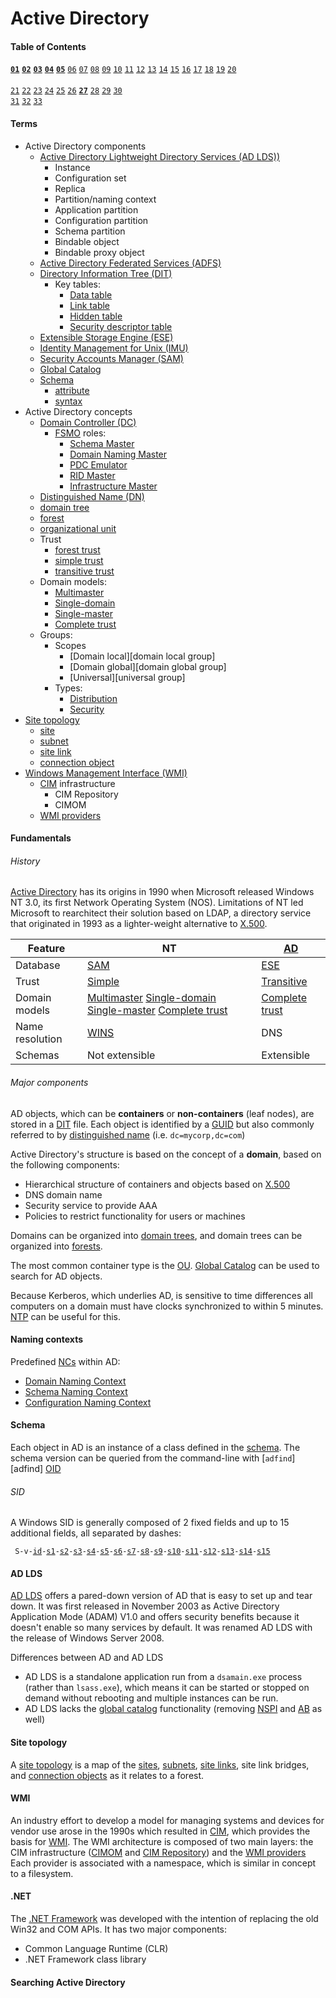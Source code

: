 # Active Directory
[AD LDS]: #ad-lds 'Active Directory Lightweight Directory Services (AD LDS)&#10;standalone LDAP service similar to full Active Directory, but without DNS, Group Policy, or Kerberos requirements (previously known as Active Directory Application Mode "ADAM")&#10;Desmond, Brian et al. _Active Directory_. O\'Reilly Media, 2009.: 457'
[ADFS]: # 'Active Directory Federated Services (ADFS)&#10;standards-based technology that enables distributed identification, authentication, and authorization across organizational and platform boundaries; used by the Web Application Proxy role service of Remote Access role to authenticate corporate users to allow access to intranet web applications from the outside&#10;Desmond, Brian et al. _Active Directory_. O\'Reilly Media, 2009.'
[AD]: # 'Active Directory (AD)&#10;Microsoft network operating system, built on top of Windows Server&#10;AD has origins in Windows NT 3.0, which combined features of the LAN Manager protocols with the OS/2 operating system.&#10;Desmond, Brian et al. _Active Directory_. O\'Reilly Media, 2009.: 3'
[Complete-trust]: # 'Complete-trust&#10;Windows NT domain model where any domain could create accounts, and each could access shared resources in any other domain&#10;Desmond, Brian et al. _Active Directory_. O\'Reilly Media, 2009.: 9'
[DC]: # 'domain controller (DC)&#10;Server that responds to security authentication requests within a Windows Server domain&#10;Desmond, Brian et al. _Active Directory_. O\'Reilly Media, 2009.: 21'
[DIT]: # 'Directory Information Tree (DIT)&#10;ESE database file that stores Active Directory objects in flat database rows and columns&#10;Desmond, Brian et al. _Active Directory_. O\'Reilly Media, 2009.'
[DN]: #distinguished-names 'distinguished name (DN)&#10;Hierarchical paths used to uniquely reference any object in LDAP or Active Directory which typically take the form of comma-delimited prefix-name pairs&#10;Desmond, Brian et al. _Active Directory_. O\'Reilly Media, 2009.'
[Domain Naming Master]: # 'Domain Naming Master&#10;Forest-wide domain controller role that controls changes to the forest-wide namespace&#10;Desmond, Brian et al. _Active Directory_. O\'Reilly Media, 2009.: 26'
[ESE]: # 'Extensible Storage Engine (ESE)&#10;Exchange database which provided the basis for Active Directory, developed to hold millions of objects with a maximum database size of 16 TB&#10;Desmond, Brian et al. _Active Directory_. O\'Reilly Media, 2009.: 8'
[FSMO]: # 'Flexible Single Master Operator (FSMO)&#10;Role that a server may own in an Active Directory domain that makes it the master for a particular function or role.&#10;Desmond, Brian et al. _Active Directory_. O\'Reilly Media, 2009.: 26'
[GC]: # 'Global Catalog (GC)&#10;Read-only catalog of all objects in an Active Directory forest, used to perform forest-wide searches.&#10;Accessible via LDAP over port 3268.&#10;Desmond, Brian et al. _Active Directory_. O\'Reilly Media, 2009.: 25'
[GUID]: # 'Globally Unique Identifier (GUID)&#10;128-bit number assigned to Active Directory objects by the system at the time of their creation; Microsoft implementation of the UUID concept&#10;Desmond, Brian et al. _Active Directory_. O\'Reilly Media, 2009.'
[IMU]: # 'Identity Management for Unix (IMU)&#10;manage user accounts and passwords on Windows and Unix via NIS; automatically synchronize passwords between Windows and Unix&#10;Desmond, Brian et al. _Active Directory_. O\'Reilly Media, 2009.'
[Infrastructure Master]: # 'Infrastructure Master&#10;Domain-wide domain controller role that maintains references to objects in other domains ("phantoms")&#10;Desmond, Brian et al. _Active Directory_. O\'Reilly Media, 2009.: 28'
[Multimaster]: # 'Multimaster&#10;Windows NT domain model with multiple user domains (each of which having two-way trust with the others), and multiple resource domains (each of which had one-way trust with every user domain); each trust had to be manually set&#10;Desmond, Brian et al. _Active Directory_. O\'Reilly Media, 2009.: 8'
[NTP]: # 'Network Time Protocol (NTP)&#10;facilitaties time synchronization&#10;Dulaney, Emmett. _CompTIA Network+ N10-007 Exam Cram, 6th Edition_.: 51-52'
[OU]: # 'organizational unit (OU)&#10;Primary container type used to house objects in Active Directory&#10;Desmond, Brian et al. _Active Directory_. O\'Reilly Media, 2009.: 24'
[PDC Emulator]: # 'PDC Emulator&#10;Domain-wide domain controller role that replicates the NT SAM database to NT 4.0 and Windows 3.51 BDCs&#10;Desmond, Brian et al. _Active Directory_. O\'Reilly Media, 2009.: 26'
[RID Master]: # 'RID Master&#10;Domain-wide domain controller role that maintains a pool of unique RID values to ensure that all SIDs in a domain are unique.&#10;Desmond, Brian et al. _Active Directory_. O\'Reilly Media, 2009.: 27'
[SAM]: # 'Security Accounts Manager (SAM)&#10;Database used in Windows NT that had a maximum recommended size of 40 MB&#10;Desmond, Brian et al. _Active Directory_. O\'Reilly Media, 2009.: 7'
[Schema Master]: # 'Schema Master&#10;Forest-wide domain controller role allowing changes to be made to the Active Directory Schema&#10;Desmond, Brian et al. _Active Directory_. O\'Reilly Media, 2009.: 26'
[Single-domain]: # 'Single-domain&#10;Windows NT domain model with only one domain and no trusts&#10;Desmond, Brian et al. _Active Directory_. O\'Reilly Media, 2009.: 8'
[Single-master]: # 'Single-master&#10;Windows NT domain model with a single user (or account) domain and multiple resource domains, each of which had one-way trusts with the user domain&#10;Desmond, Brian et al. _Active Directory_. O\'Reilly Media, 2009.: 8'
[X.500]: # 'X.500&#10;ITU and ISO-developed series of directory service standards based on OSI protocol stack; superceded by LDAP&#10;Desmond, Brian et al. _Active Directory_. O\'Reilly Media, 2009.: 5'
[domain tree]: # 'domain tree&#10;series of domains connected together hierarchically using a contiguous naming scheme&#10;Desmond, Brian et al. _Active Directory_. O\'Reilly Media, 2009.: 21'
[forest trust]: # 'forest trust&#10;single transitive trust between two forest root domains&#10;Desmond, Brian et al. _Active Directory_. O\'Reilly Media, 2009.: 23'
[forest]: # 'forest&#10;collection of one or more domain trees which share a common Configuration container and Schema and are connected together through transitive trusts&#10;Desmond, Brian et al. _Active Directory_. O\'Reilly Media, 2009.: 21'
[simple trust]: # 'simple trust&#10;trust model used by Windows NT where every domain had to have a manually set trust relationship with any other domain (cf. "transitive trust")&#10;Desmond, Brian et al. _Active Directory_. O\'Reilly Media, 2009.: 9'
[transitive trust]: # 'transitive trust&#10;trust model used by Active Directory, whereby if A trusts B and B trusts C, then A also trusts C (cf "simple trust)&#10;Desmond, Brian et al. _Active Directory_. O\'Reilly Media, 2009.: 9'
[distribution group]: # 'distribution group&#10;Active Directory group type used for mailing lists&#10;If a group is of type distribution, its SID is not added to a user security token during logon, so it cannot be used for logon purposes.&#10;Desmond, Brian et al. _Active Directory_. O\'Reilly Media, 2009.: 38'
[security group]: # 'security group&#10;&#10;Desmond, Brian et al. _Active Directory_. O\'Reilly Media, 2009.: 38'
[Domain Naming Context]: # 'Domain Naming Context&#10;contains data specific to the domain, like users, groups, and computers&#10;Desmond, Brian et al. _Active Directory_. O\'Reilly Media, 2009.: 43'
[Schema Naming Context]: # 'Schema Naming Context&#10;contains the set of object class and attribute definitions for the types of data that can be stored in AD&#10;Desmond, Brian et al. _Active Directory_. O\'Reilly Media, 2009.: 43'
[Configuration Naming Context]: # 'Configuration Naming Context&#10;contains data pertaining to the configuration of the forest, like naming contexts, LDAP policies, sites, subnets, and Microsoft Exchange&#10;Desmond, Brian et al. _Active Directory_. O\'Reilly Media, 2009.: 43'
[OID]: # 'Object Identifier (OID)&#10;Sequence of integers that describe the unique path to the branch holding any schema object.&#10;Root branches are globally unique and maintained by IANA. OID namespaces are known as Enterprise Numbers.&#10;Desmond, Brian et al. _Active Directory_. O\'Reilly Media, 2009.: 55'
[identifier authority]: #sid 'identifier authority&#10;Component of a SID that follows `S-1` that uniquely identifies the authority involved&#10;Possible values include:&#10;  - 0, NULL&#10;  - 1, World&#10;  - 2, Local&#10;  - 5, NT Authority&#10;Desmond, Brian et al. _Active Directory_. O\'Reilly Media, 2009.: 28'
[sub-authority]: #sid 'sub-authority&#10;Component of a SID that follows the identifier authority, the last of which is called the RID.&#10;Desmond, Brian et al. _Active Directory_. O\'Reilly Media, 2009.: 28'
[SID]: #sid 'security identifier (SID)&#10;A unique, variable-length identifier used to identify a trustee or security principal of the format `S-1-id-s1-s2-s3-...-s15`&#10;Desmond, Brian et al. _Active Directory_. O\'Reilly Media, 2009.: 28'
[NC]: # 'naming context (NC)&#10;data partition in Active Directory, each of which represents a different type of data&#10;Desmond, Brian et al. _Active Directory_. O\'Reilly Media, 2009.: 43'
[schema]: # 'schema&#10;blueprint for data storage in Active Directory&#10;Desmond, Brian et al. _Active Directory_. O\'Reilly Media, 2009.: 53'
[attribute]: # 'attribute&#10;defines the pieces of information that a class, and thus an instance of that class, can hold&#10;Desmond, Brian et al. _Active Directory_. O\'Reilly Media, 2009.: 53'
[syntax]: # 'syntax&#10;Define the type of data that can be placed into an Active Directory attribute&#10;For example, an attribute defined with a syntax of "Boolean" can store True, False, or null as its value.&#10;Desmond, Brian et al. _Active Directory_. O\'Reilly Media, 2009.: 53'
[site topology]: #site-topology 'site topology&#10;map that describes the network connectivity, Active Directory Replication guidelines, and locations for resources as it relates to the Active Directory forest&#10;Desmond, Brian et al. _Active Directory_. O\'Reilly Media, 2009.: 85'
[site]: #site-topology 'site&#10;a collection of well-connected AD subnets; typically used to group subnets together into a logical collection to help define replication flow and resource location boundaries&#10;Desmond, Brian et al. _Active Directory_. O\'Reilly Media, 2009.: 87'
[subnet]: #site-topology 'subnet&#10;portion of the IP space of a network&#10;Desmond, Brian et al. _Active Directory_. O\'Reilly Media, 2009.: 86'
[site link]: #site-topology 'site link&#10;defines what sites are connected to each other and the relative cost of the connection&#10;Desmond, Brian et al. _Active Directory_. O\'Reilly Media, 2009.: 89'
[connection object]: #site-topology 'connection object&#10;specifies which domain controllers replicate with which other domain controllers, how often, and which naming contexts are involved&#10;Desmond, Brian et al. _Active Directory_. O\'Reilly Media, 2009.: 92'
[WMI]: #wmi 'Windows Management Instrumentation (WMI)&#10;scriptable API developed by Microsoft in 1998 that allows management of operating system components&#10;Desmond, Brian et al. _Active Directory_. O\'Reilly Media, 2009.: 635'
[CIM]: #wmi 'Common Information Model (CIM)&#10;language used for describing management data in an object-oriented way&#10;Desmond, Brian et al. _Active Directory_. O\'Reilly Media, 2009.: 636'
[WMI provider]: #wmi 'WMI provider&#10;provided by each individual managed component and associated with a namespace&#10;Desmond, Brian et al. _Active Directory_. O\'Reilly Media, 2009.: 637'
[CIM Repository]: #wmi 'CIM Repository&#10;primary warehouse for management data, containing the static data that does not change frequently (memory, disk size, etc)&#10;Desmond, Brian et al. _Active Directory_. O\'Reilly Media, 2009.: 637'
[CIMOM]: #wmi 'CIM Object Manager (CIMOM)&#10;handles requests from clients, retrieves data from the CIM Repository, and returns it to the client&#10;Desmond, Brian et al. _Active Directory_. O\'Reilly Media, 2009.: 637'
[Data table]: # 'Data table&#10;holds the bulk of data in the Active Directory DIT database&#10;Desmond, Brian et al. _Active Directory_. O\'Reilly Media, 2013.: 152'
[Hidden table]: # 'Hidden table&#10;single-row table AD uses at startup to find configuration-related information in the Data Table&#10;Desmond, Brian et al. _Active Directory_. O\'Reilly Media, 2013.: 152'
[Link table]: # 'Link table&#10;Stores data stored in linked attributes, such as group membership&#10;Desmond, Brian et al. _Active Directory_. O\'Reilly Media, 2013.: 153'
[Security descriptor table]: # 'Security descriptor table&#10;Delivers single-instance storage of ACLs in AD&#10;Desmond, Brian et al. _Active Directory_. O\'Reilly Media, 2013.: 155'
[.NET Framework]: #.net '.NET Framework&#10;set of APIs associated with the C# programming language that facilitate the management of Microsoft-based products and development of Windows applications&#10;Desmond, Brian et al. _Active Directory_. O\'Reilly Media, 2013.: 504'
[.NET]: #.net '.NET&#10;open-source development platform that includes languages and libraries'

#### Table of Contents
<code>[**01**](#history "A brief introduction&#10;---&#10;Reviews the evolution of the Microsoft NOS and some of the major features and benefits of Active Directory.")</code> 
<code>[**02**](#fundamentals "Active Directory fundamentals&#10;---&#10;Provides a high-level look at how objects are stored in Active Directory and explains some of the internal structures and concepts that it relies on.")</code> 
<code>[**03**](#naming-contexts "Naming contexts and application partisions&#10;---&#10;Reviews the predefined Naming Contexts within Active Directory, what is contained within each, and the purpose of Application Partitions")</code> 
<code>[**04**](#schema "Active Directory Schema&#10;---&#10;Gives you information on how the blueprint for each object and each object's attributes are stored in Active Directory.")</code> 
<code>[**05**](#site-topology "Site topology and replication&#10;---&#10;Details how the actual replication process for data takes place between domain controllers.")</code> 
<code>[06](# "Active Directory and DNS&#10;---&#10;Describes the importance of the Domain Name System (DNS) and what it is used for within Active Directory.")</code> 
<code>[07](# "Read-Only Domain Controllers&#10;---&#10;Describes the deployment and operation of Read-Only Domain Controllers (RODCs).")</code> 
<code>[08](# "Group Policy primer&#10;---&#10;Gives you a detailed introduction to the capabilities of Group Policy Objects and how to manage them.")</code> 
<code>[09](# "Fine-grained password policies&#10;---&#10;Comprehensive coverage of how to design, implement, and manage fine-grained password policies.")</code> 
<code>[10](# "Designing the namespace&#10;---&#10;Introduces the steps and techniques involved in properly preparing a design that reduces the number of domains and increases administrative control through the use of Organizational Units.")</code> 
<code>[11](# "Creating a site topology&#10;---&#10;Shows you how to design a representation of your physical inrastructure within Active Diretory to gain very fine-grained control over intrasite and intersite replication.")</code> 
<code>[12](# "Designing organization-wide group policies&#10;---&#10;Explains how Group Policy Objects function in Active Directory and how you can properly design an Active Directory structure to make the most effective use of these functions.")</code> 
<code>[13](# "Active Dirctory Security: permissions and auditing&#10;---&#10;Describes how you can design effective security f0or all areas of your Active Directory, in terms of both access to objects and their properties; includes information on how to design effective security access logginging in any areas you choose.")</code> 
<code>[14](# "Designing and implementing Schema extensions&#10;---&#10;Covers procedures for extending the classes and attributes in the Active Directory schema.")</code> 
<code>[15](# "Backup, recovery, and maintenance&#10;---&#10;Describes how you can backup and restore Active Directory down to the object level or the entire directory.")</code> 
<code>[16](# "Upgrading to Windows Server 2003&#10;---&#10;Outlines how you can upgrade your existing Active Directory infrastructure to Windows Server 2003.")</code> 
<code>[17](# "Upgrading to Windows Server 2003 R2&#10;---&#10;Outlines the process to upgrade your existing Active Directory to Windows Server 2003 R2.")</code> 
<code>[18](# "Upgrading to Windows Server 2008&#10;---&#10;Outlines the process to upgrade your existing Active Directory to Windows Server 2008.")</code> 
<code>[19](# "Integrating Microsoft Exchange&#10;---&#10;Covers some of the important Active Directory-related issues when implementing Microsoft Exchange.")</code> 
<code>[20](# "Active Directory Lightweight Directory Service (a.k.a. ADAM)&#10;---&#10;Introduces Active Directory Lightweight Directory Services (AD LDS, formerly ADAM).") </code>\
<code>[21](# "Scripting with ADSI&#10;---&#10;Introduces ADSI scripting by leading you through a series of step-by-step examples.")</code> 
<code>[22](# "IADs and the Property Cache&#10;---&#10;Delves into the concept of the property cache used extensively by ADSI and shows you how to properly manipulate any attribute of any object within it.")</code> 
<code>[23](# "Using ADO for searching&#10;---&#10;Demonstrates how to make use of a technology normally reserved for databases and now extended to allow rapid searching for objects in Active Directory.")</code> 
<code>[24](# "Users and groups&#10;---&#10;Gives you the lowdown on how to rapidly create users and groups, giving them whatever attributes you desire.")</code> 
<code>[25](# "Permissions and auditing&#10;---&#10;Describes how each object contains its own list of permissions and auditing entries that governs how it can be accessed and how access is logged.")</code> 
<code>[26](# "Extending the Schema and the Active Directory snap-ins&#10;---&#10;Covers the creation of new classes and attributes programmatically in the schema, and modification of the existing Active Directory snap-ins to perform additional customized functions.")</code> 
<code>[**27**](#wmi "Scripting with WMI&#10;---&#10;Gives a quick overview of WMI and goes through several examples for managing a system, including services, the registry, and the event log. Accessing AD with WMI is also covered, along with the TrustMon and Replication WMI Providers.")</code> 
<code>[28](# "Scripting DNS&#10;---&#10;Describes how to manipulate DNS server configuration, zones, and resource records with the WMI DNS Provider.")</code> 
<code>[29](# "Programming the Directory with the .NET framework&#10;---&#10;Starts off by providing some background information on the .NET Framework and then dives into several examples using the System.DirectoryServices namespaces with VB.NET.")</code> 
<code>[30](# "PowerShell Basics&#10;---&#10;Provides a jumpstart to Windows PowerShell and a quick reference for PowerShell scripting concepts.") </code> 
<code>[31](# "Scripting Active Directory with PowerShell&#10;---&#10;Describes how to manage and manipulate Active Directory using Windows PowerShell.")</code> 
<code>[32](# "Scripting Basic Exchange 2003 tasks&#10;---&#10;Tackles common Active Directory-related user and group management tasks for Microsoft Exchange 2000/2003.")</code> 
<code>[33](# "Scripting Basic Exchange 2007 tasks&#10;---&#10;Tackles common Active Directory-related tasks for Microsoft Exchange 2007 using Windows PowerShell.")</code> 

#### Terms
- Active Directory components
  - [Active Directory Lightweight Directory Services (AD LDS))][AD LDS] 
    - Instance
    - Configuration set
    - Replica
    - Partition/naming context
    - Application partition
    - Configuration partition
    - Schema partition
    - Bindable object
    - Bindable proxy object
  - [Active Directory Federated Services (ADFS)][ADFS] 
  - [Directory Information Tree (DIT)][DIT] 
    - Key tables:
      - [Data table][Data table]
      - [Link table][Link table]
      - [Hidden table][Hidden table]
      - [Security descriptor table][Security descriptor table]
  - [Extensible Storage Engine (ESE)][ESE] 
  - [Identity Management for Unix (IMU)][IMU] 
  - [Security Accounts Manager (SAM)][SAM]
  - [Global Catalog][GC]
  - [Schema][schema]
    - [attribute][attribute]
    - [syntax][syntax]
- Active Directory concepts
  - [Domain Controller (DC)][DC]
    - [FSMO][FSMO] roles:
      - [Schema Master][Schema Master]
      - [Domain Naming Master][Domain Naming Master]
      - [PDC Emulator][PDC Emulator]
      - [RID Master][RID Master]
      - [Infrastructure Master][Infrastructure Master]
  - [Distinguished Name (DN)][DN]
  - [domain tree][domain tree]
  - [forest][forest]
  - [organizational unit][OU]
  - Trust
    - [forest trust][forest trust]
    - [simple trust][simple trust] 
    - [transitive trust][transitive trust]
  - Domain models: 
    - [Multimaster][Multimaster]
    - [Single-domain][Single-domain] 
    - [Single-master][Single-master] 
    - [Complete trust][Complete-trust]
  - Groups:
    - Scopes
      - [Domain local][domain local group]
      - [Domain global][domain global group]
      - [Universal][universal group]
    - Types:
      - [Distribution][distribution group]
      - [Security][security group]
- [Site topology][site topology]
  - [site][site] 
  - [subnet][subnet] 
  - [site link][site link] 
  - [connection object][connection object] 
- [Windows Management Interface (WMI)][wmi]
  - [CIM][CIM] infrastructure
    - CIM Repository
    - CIMOM
  - [WMI providers][WMI provider]

#### Fundamentals
###### History
[Active Directory][AD] has its origins in 1990 when Microsoft released Windows NT 3.0, its first Network Operating System (NOS).
Limitations of NT led Microsoft to rearchitect their solution based on LDAP, a directory service that originated in 1993 as a lighter-weight alternative to [X.500][X.500].

Feature         | NT  | [AD][AD]
---             | --- | ---
Database        | [SAM][SAM] | [ESE][ESE]
Trust           | [Simple][simple trust] | [Transitive][transitive trust]
Domain models   | [Multimaster][Multimaster] [Single-domain][Single-domain] [Single-master][Single-master] [Complete trust][Complete-trust] | [Complete trust][Complete-trust]
Name resolution | [WINS](#glossary "obsolete system that resolves NetBIOS names to IP addresses on Windows networks; required by Windows NT") | DNS
Schemas         | Not extensible | Extensible

###### Major components
AD objects, which can be **containers** or **non-containers** (leaf nodes), are stored in a [DIT][DIT] file. 
Each object is identified by a [GUID][GUID] but also commonly referred to by [distinguished name][DN] (i.e. `dc=mycorp,dc=com`)

Active Directory's structure is based on the concept of a **domain**, based on the following components:
- Hierarchical structure of containers and objects based on [X.500][X.500]
- DNS domain name
- Security service to provide AAA
- Policies to restrict functionality for users or machines

Domains can be organized into [domain trees][domain tree], and domain trees can be organized into [forests][forest].

The most common container type is the [OU][OU].
[Global Catalog][GC] can be used to search for AD objects.

Because Kerberos, which underlies AD, is sensitive to time differences all computers on a domain must have clocks synchronized to within 5 minutes.
[NTP][NTP] can be useful for this.

#### Naming contexts
Predefined [NCs][NC] within AD:
- [Domain Naming Context][Domain Naming Context] 
- [Schema Naming Context][Schema Naming Context] 
- [Configuration Naming Context][Configuration Naming Context] 

#### Schema
Each object in AD is an instance of a class defined in the [schema][schema].
The schema version can be queried from the command-line with [`adfind`][adfind]
[OID][OID]

###### SID
A Windows SID is generally composed of 2 fixed fields and up to 15 additional fields, all separated by dashes:

<code> S-v-[id][identifier authority]-[s1][sub-authority]-[s2][sub-authority]-[s3][sub-authority]-[s4][sub-authority]-[s5][sub-authority]-[s6][sub-authority]-[s7][sub-authority]-[s8][sub-authority]-[s9][sub-authority]-[s10][sub-authority]-[s11][sub-authority]-[s12][sub-authority]-[s13][sub-authority]-[s14][sub-authority]-[s15][sub-authority] </code>

#### AD LDS
[AD LDS][AD LDS] offers a pared-down version of AD that is easy to set up and tear down. It was first released in November 2003 as Active Directory Application Mode (ADAM) V1.0 and offers security benefits because it doesn't enable so many services by default. It was renamed AD LDS with the release of Windows Server 2008.

Differences between AD and AD LDS
- AD LDS is a standalone application run from a `dsamain.exe` process (rather than `lsass.exe`), which means it can be started or stopped on demand without rebooting and multiple instances can be run.
- AD LDS lacks the [global catalog](#gc "read-only catalog of all objects in a forest which contains a subset of attributes for each object; used to perform forest-wide searches") functionality (removing [NSPI](# "\"Name Service Provider Interface\", feature supported by Active Directory's global catalog") and [AB](# "\"Address Book\", feature supported by Active Directory's global catalog") as well)

#### Site topology
A [site topology][site topology] is a map of the [sites][site], [subnets][subnet], [site links][site link], site link bridges, and [connection objects][connection object] as it relates to a forest.

#### WMI
An industry effort to develop a model for managing systems and devices for vendor use arose in the 1990s which resulted in [CIM][CIM], which provides the basis for [WMI][WMI].
The WMI architecture is composed of two main layers: the CIM infrastructure ([CIMOM][CIMOM] and [CIM Repository][CIM Repository]) and the [WMI providers][WMI provider]
Each provider is associated with a namespace, which is similar in concept to a filesystem.

#### .NET
The [.NET Framework][.NET Framework] was developed with the intention of replacing the old Win32 and COM APIs. It has two major components:
- Common Language Runtime (CLR)
- .NET Framework class library
#### Searching Active Directory